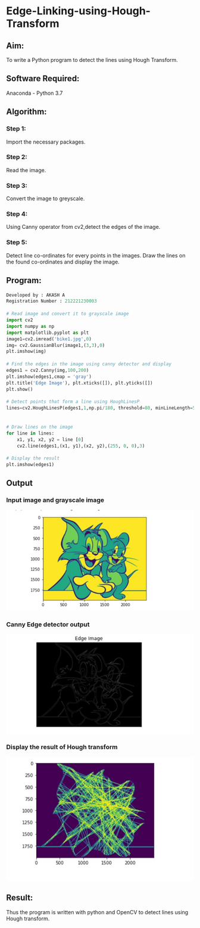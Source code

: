 # Edge-Linking-using-Hough-Transform
## Aim:
To write a Python program to detect the lines using Hough Transform.

## Software Required:
Anaconda - Python 3.7

## Algorithm:
### Step 1:
Import the necessary packages.

### Step 2:
Read the image.

### Step 3:
Convert the image to greyscale.

### Step 4:
Using Canny operator from cv2,detect the edges of the image.

### Step 5:
Detect line co-ordinates for every points in the images. Draw the lines on the found co-ordinates and display the image.
## Program:
```Python
Developed by : AKASH A
Registration Number : 212221230003

# Read image and convert it to grayscale image
import cv2
import numpy as np
import matplotlib.pyplot as plt
image1=cv2.imread('bike1.jpg',0)
img= cv2.GaussianBlur(image1,(3,3),0)
plt.imshow(img)

# Find the edges in the image using canny detector and display
edges1 = cv2.Canny(img,100,200)
plt.imshow(edges1,cmap = 'gray')
plt.title('Edge Image'), plt.xticks([]), plt.yticks([])
plt.show()

# Detect points that form a line using HoughLinesP
lines=cv2.HoughLinesP(edges1,1,np.pi/180, threshold=80, minLineLength=50,maxLineGap=250)


# Draw lines on the image
for line in lines:
    x1, y1, x2, y2 = line [0] 
    cv2.line(edges1,(x1, y1),(x2, y2),(255, 0, 0),3)

# Display the result
plt.imshow(edges1)

```
## Output

### Input image and grayscale image
![output](EX!1.jpg)

### Canny Edge detector output
![output](EX!2.jpg)

### Display the result of Hough transform
![output](EX!3.jpg)

## Result:
Thus the program is written with python and OpenCV to detect lines using Hough transform. 

